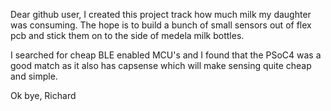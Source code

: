 Dear github user,
I created this project track how much milk my daughter was consuming. 
The hope is to build a bunch of small sensors out of flex pcb and stick them on to the side of medela milk bottles.

I searched for cheap BLE enabled MCU's and I found that the PSoC4 was a good match as it also has capsense which will make sensing quite cheap and simple.

Ok bye,
Richard